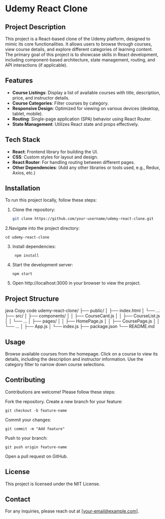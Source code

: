 # Udemy React Clone

## Project Description
This project is a React-based clone of the Udemy platform, designed to mimic its core functionalities. It allows users to browse through courses, view course details, and explore different categories of learning content. The primary goal of this project is to showcase skills in React development, including component-based architecture, state management, routing, and API interactions (if applicable).

## Features
- **Course Listings**: Display a list of available courses with title, description, price, and instructor details.
- **Course Categories**: Filter courses by category.
- **Responsive Design**: Optimized for viewing on various devices (desktop, tablet, mobile).
- **Routing**: Single-page application (SPA) behavior using React Router.
- **State Management**: Utilizes React state and props effectively.

## Tech Stack
- **React**: Frontend library for building the UI.
- **CSS**: Custom styles for layout and design.
- **React Router**: For handling routing between different pages.
- **Other Dependencies**: (Add any other libraries or tools used, e.g., Redux, Axios, etc.)

## Installation
To run this project locally, follow these steps:

1. Clone the repository:
   ```bash
   git clone https://github.com/your-username/udemy-react-clone.git
2.Navigate into the project directory:

    cd udemy-react-clone
3. Install dependencies:

        npm install
4. Start the development server:

       npm start
5. Open http://localhost:3000 in your browser to view the project.

## Project Structure

java
Copy code
udemy-react-clone/
  ├── public/
  │   ├── index.html
  │   └── ...
  ├── src/
  │   ├── components/
  │   │   ├── CourseCard.js
  │   │   ├── CourseList.js
  │   │   └── ...
  │   ├── pages/
  │   │   ├── HomePage.js
  │   │   ├── CoursePage.js
  │   │   └── ...
  │   ├── App.js
  │   └── index.js
  ├── package.json
  └── README.md
## Usage
Browse available courses from the homepage.
Click on a course to view its details, including the description and instructor information.
Use the category filter to narrow down course selections.
## Contributing
Contributions are welcome! Please follow these steps:

Fork the repository.
Create a new branch for your feature:

    git checkout -b feature-name
Commit your changes:

    git commit -m "Add feature"
Push to your branch:

    git push origin feature-name
Open a pull request on GitHub.
## License
This project is licensed under the MIT License.

## Contact
For any inquiries, please reach out at [your-email@example.com].

